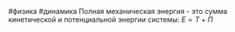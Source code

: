 #физика #динамика 
Полная механическая энергия - это сумма кинетической и потенциальной энергии системы: $E = T + \Pi$
